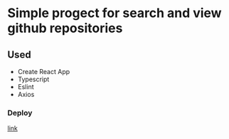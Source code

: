 # Simple progect for search and view github repositories


## Used
 * Create React App
 * Typescript
 * Eslint
 * Axios

### Deploy
[link](https://creative-sunburst-963fe6.netlify.app/)
